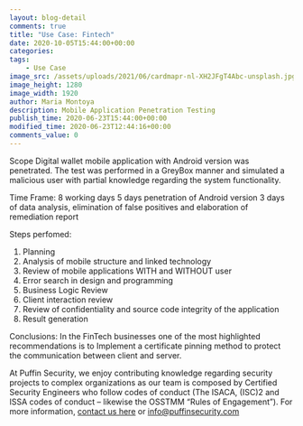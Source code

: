 ```yaml
---
layout: blog-detail
comments: true 
title: "Use Case: Fintech"
date: 2020-10-05T15:44:00+00:00
categories:
tags:
    - Use Case
image_src: /assets/uploads/2021/06/cardmapr-nl-XH2JFgT4Abc-unsplash.jpg
image_height: 1280
image_width: 1920
author: Maria Montoya
description: Mobile Application Penetration Testing
publish_time: 2020-06-23T15:44:00+00:00
modified_time: 2020-06-23T12:44:16+00:00
comments_value: 0
---
```

Scope
Digital wallet mobile application with Android version was penetrated. The test was performed in a GreyBox manner and simulated a malicious user with partial knowledge regarding the system functionality.

Time Frame:
8 working days
5 days penetration of Android version
3 days of data analysis, elimination of false positives and elaboration of remediation report

Steps perfomed:
1. Planning
2. Analysis of mobile structure and linked technology
3. Review of mobile applications WITH and WITHOUT user
4. Error search in design and programming
5. Business Logic Review 
6. Client interaction review
7. Review of confidentiality and source code integrity of the application
8. Result generation

Conclusions:
In the FinTech businesses one of the most highlighted recommendations is to Implement a certificate pinning method to protect the communication between client and server.

At Puffin Security, we enjoy contributing knowledge regarding security projects to complex organizations as our team is composed by Certified Security Engineers who follow codes of conduct (The ISACA, (ISC)2 and ISSA codes of conduct – likewise the OSSTMM “Rules of Engagement”). For more information, [contact us here](https://www.puffinsecurity.com/contact-us) or <info@puffinsecurity.com>  
